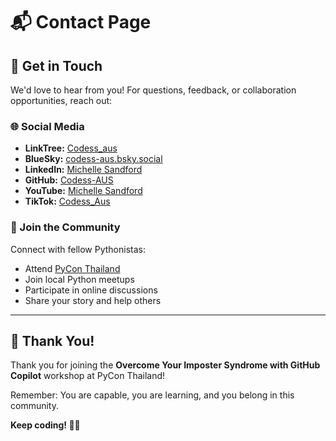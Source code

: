 # 📬 Contact Page

## 💬 Get in Touch

We'd love to hear from you! For questions, feedback, or collaboration opportunities, reach out:

### 🌐 Social Media
- **LinkTree:** [Codess_aus](https://linktr.ee/codess_aus)
- **BlueSky:** [codess-aus.bsky.social](https://bsky.app/profile/codess-aus.bsky.social)
- **LinkedIn:** [Michelle Sandford](https://www.linkedin.com/in/michellesandford/)
- **GitHub:** [Codess-AUS](https://github.com/codess-aus)
- **YouTube:** [Michelle Sandford](https://www.youtube.com/c/MichelleSandford)
- **TikTok:** [Codess_Aus](https://www.tiktok.com/@codess_aus)

### 🤝 Join the Community

Connect with fellow Pythonistas:
- Attend [PyCon Thailand](https://th.pycon.org/)
- Join local Python meetups
- Participate in online discussions
- Share your story and help others

---

## 🙏 Thank You!

Thank you for joining the **Overcome Your Imposter Syndrome with GitHub Copilot** workshop at PyCon Thailand!

Remember: You are capable, you are learning, and you belong in this community.

**Keep coding! 🐍💜**